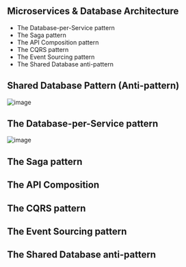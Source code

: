 ## Microservices & Database Architecture

- The Database-per-Service pattern
- The Saga pattern
- The API Composition pattern
- The CQRS pattern
- The Event Sourcing pattern
- The Shared Database anti-pattern


## Shared Database Pattern (Anti-pattern)
![image](https://github.com/user-attachments/assets/eafb8301-4f7d-4bf5-b4a9-2a2abad7342e)

## The Database-per-Service pattern
![image](https://github.com/user-attachments/assets/68a5aa96-a435-47fe-ac25-78a53129d742)

## The Saga pattern


## The API Composition 



##  The CQRS pattern


## The Event Sourcing pattern


## The Shared Database anti-pattern

